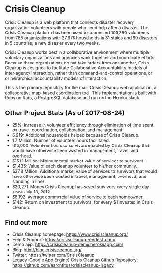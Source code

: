 Crisis Cleanup
==============

Crisis Cleanup is a web platform that connects disaster recovery organization volunteers with people who need help after a disaster. The Crisis Cleanup platform has been used to connected 105,290 volunteers from 765 organizations with 27,676 households in 31 states and 69 disasters in 5 countries; a new disaster every two weeks.

Crisis Cleanup works best in a collaborative environment where multiple voluntary organizations and agencies work together and coordinate efforts. Because these organizations do not take orders from one another, Crisis Cleanup is designed to facilitate Collaborative Accountability models of inter-agency interaction, rather than command-and-control operations, or or heirarchical accountability models of interaction. 

This is the primary repository for the main Crisis Cleanup web application, a collaborative map-based coordination tool. This implementation is built with Ruby on Rails, a PostgreSQL database and run on the Heroku stack.

Other Project Stats (As of 2017-08-24)
-------------

 - 25%: Increase in volunteer efficiency through elimination of time spent on travel, coordination, collaboration, and management.
 - 6,919: Additional households helped because of Crisis Cleanup.
 - 1.7 Million: Number of volunteer hours facilitated.
 - 415,000: Volunteer hours to survivors enabled by Crisis Cleanup that would have otherwise been wasted in management, travel, and overhead.
 - $151.1 Million: Minimum total market value of services to survivors.
 - $1,435: Value of each cleanup volunteer to his/her community.
 - $37.8 Million: Additional market value of services to survivors that would have otherwise been wasted in travel, management, overhead, and standing in lines.
 - $20,271: Money Crisis Cleanup has saved survivors every single day since July 18, 2012.
 - $8,192: Average commercial value of service to each homeowner.
 - $142: Return on investment to survivors, for every $1 invested in Crisis Cleanup.

Find out more
-------------

 - Crisis Cleanup homepage: https://www.crisiscleanup.org/
 - Help & Support: https://crisiscleanup.zendesk.com/
 - Demo app: https://crisiscleanup-demo.herokuapp.com/
 - Blog: http://blog.crisiscleanup.org/
 - Twitter: https://twitter.com/CrisisCleanup
 - Legacy (Google App Engine) Crisis Cleanup Github Repository: https://github.com/aarontitus/crisiscleanup-legacy
